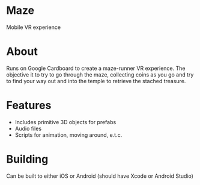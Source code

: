 # Maze
Mobile VR experience 

# About
Runs on Google Cardboard to create a maze-runner VR experience. The objective it to try to go through the maze, collecting coins as you go and try to find your way out and into the temple to retrieve the stached treasure. 

# Features 
  - Includes primitive 3D objects for prefabs
  - Audio files
  - Scripts for animation, moving around, e.t.c.

# Building
Can be built to either iOS or Android (should have Xcode or Android Studio)
